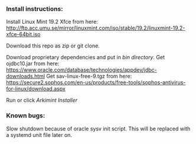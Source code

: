 ### Install instructions:

Install Linux Mint 19.2 Xfce from here: http://ftp.acc.umu.se/mirror/linuxmint.com/iso/stable/19.2/linuxmint-19.2-xfce-64bit.iso

Download this repo as zip or git clone.

Download proprietary dependencies and put in *bin directory*.
Get ojdbc10.jar from here: 
https://www.oracle.com/database/technologies/appdev/jdbc-downloads.html
Get sav-linux-free-9.tgz from here:
https://secure2.sophos.com/en-us/products/free-tools/sophos-antivirus-for-linux/download.aspx

Run or click *Arkimint Installer*



### Known bugs:

Slow shutdown because of oracle sysv init script. 
This will be replaced with a systemd unit file later on.





